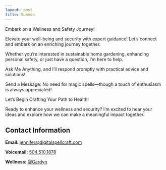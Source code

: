 ```yaml
---
layout: post
title: Summon 
---
```


Embark on a Wellness and Safety Journey!

Elevate your well-being and security with expert guidance! Let’s connect and embark on an enriching journey together.

Whether you’re interested in sustainable home gardening, enhancing personal safety, or just have a question, I’m here to help.

Ask Me Anything, and I’ll respond promptly with practical advice and solutions!

Send a Message: No need for magic spells—though a touch of enthusiasm is always appreciated!

Let’s Begin Crafting Your Path to Health!

Ready to enhance your wellness and security? I’m excited to hear your ideas and explore how we can make a meaningful impact together.

## Contact Information

<div class="contact-info">
  <p><strong>Email:</strong> <a href="mailto:jennifer@digitalspellcraft.com">jennifer@digitalspellcraft.com</a></p>
  <p><strong>Voicemail:</strong> <a href="tel:5045101878">504.510.1878</a></p>
<p><strong>Wellness:</strong> <a href="https://links.digitalspellcraft.com/gardyn" target="_blank">@Gardyn</a></p>

</div>
